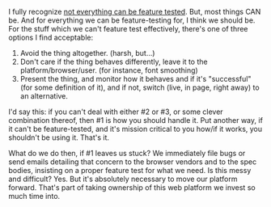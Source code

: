 I fully recognize [not everything can be feature tested](https://github.com/Modernizr/Modernizr/wiki/Undetectables). But, most things CAN be. And for everything we can be feature-testing for, I think we should be. For the stuff which we can't feature test effectively, there's one of three options I find acceptable:

1. Avoid the thing altogether. (harsh, but...)
2. Don't care if the thing behaves differently, leave it to the platform/browser/user. (for instance, font smoothing)
3. Present the thing, and monitor how it behaves and if it's "successful" (for some definition of it), and if not, switch (live, in page, right away) to an alternative.

I'd say this: if you can't deal with either #2 or #3, or some clever combination thereof, then #1 is how you should handle it. Put another way, if it can't be feature-tested, and it's mission critical to you how/if it works, you shouldn't be using it. That's it.

What do we do then, if #1 leaves us stuck? We immediately file bugs or send emails detailing that concern to the browser vendors and to the spec bodies, insisting on a proper feature test for what we need. Is this messy and difficult? Yes. But it's absolutely necessary to move our platform forward. That's part of taking ownership of this web platform we invest so much time into.